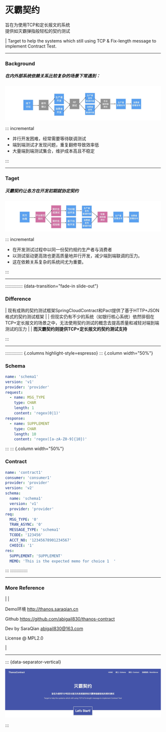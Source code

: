 
# 灭霸契约

旨在为使用TCP和定长报文的系统\
提供如灭霸弹指般轻松的契约测试

| 
Target to help the systems which still using TCP & Fix-length message to implement Contract Test. 
 
---

### Background

##### 在内外部系统依赖关系比较复杂的场景下常遇到：

![](background.jpg "常见流程")

::: incremental

- 并行开发困难，经常需要等待联调测试
- 端到端测试才发现问题，重复翻修导致效率低
- 大量端到端测试集合，维护成本高且不稳定

:::

------

### Taget

##### 灭霸契约让各方在开发初期就协定契约

![](target.jpg "目标流程")

::: incremental

* 在开发测试过程中以同一份契约规约生产者与消费者
* 以测试驱动更高效也更高质量地并行开发，减少端到端联调的压力。
* 这在依赖关系复杂的系统间尤为重要。

:::

------

:::::::::::::: {data-transition="fade-in slide-out"}

### Difference

| 现有成熟的契约测试框架SpringCloudContract和Pact提供了基于HTTP+JSON格式的契约测试框架
| 
| 但现实仍有不少的系统（如银行核心系统）依然徘徊在TCP+定长报文的场景之中，无法使用契约测试的概念去提高质量和减轻对端到端测试的压力
| 
| **而灭霸契约则提供TCP+定长报文的契约测试支持**

:::

------

:::::::::::::: {.columns highlight-style=espresso}
::: {.column width="50%"}

### Schema


``` yaml
name: 'schema1'
version: 'v1'
provider: 'provider'
request:
  - name: MSG_TYPE
    type: CHAR
    length: 1
    content: 'regex(0|1)'
response:
  - name: SUPPLEMENT
    type: CHAR
    length: 10
    content: 'regex([a-zA-Z0-9]{10})'
```

:::
::: {.column width="50%"}

### Contract 

``` yaml
name: 'contract1'
consumer: 'consumer1'
provider: 'provider'
version: 'v2'
schema:
  name: 'schema1'
  version: 'v1'
  provider: 'provider'
req:
  MSG_TYPE: '0'
  TRAN_ASYNC: '0'
  MESSAGE_TYPE: 'schema1'
  TCODE: '123456'
  ACCT_NO: '12345678901234567'
  CHOICE: '1'
res:
  SUPPLEMENT: 'SUPPLEMENT'
  MEMO: 'This is the expected memo for choice 1  '
```

:::
::::::::::::::



---



### More Reference

| 
| 

Demo环境 <http://thanos.saraqian.cn>

Github <https://github.com/abigail830/thanos-contract>

Dev by SaraQian [abigail830@163.com](mailto:abigail830@163.com)

License @ MPL2.0



| 

------

::: {data-separator-vertical}

![让契约测试，如灭霸弹指般轻松 ^_^](header.jpg)

:::



